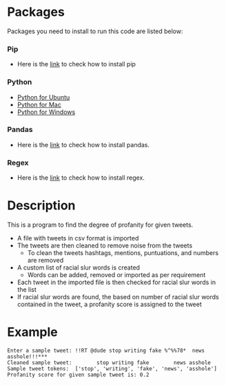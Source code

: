 # Packages
Packages you need to install to run this code are listed below: <br />
### Pip <br />
* Here is the [link](https://pip.pypa.io/en/stable/installation/) to check how to install pip
### Python <br />
* [Python for Ubuntu](https://docs.python-guide.org/starting/install3/linux/)
* [Python for Mac](https://www.python.org/downloads/macos/)
* [Python for Windows](https://www.python.org/downloads/) 
### Pandas <br />
* Here is the [link](https://pandas.pydata.org/docs/getting_started/install.html) to check how to install pandas.
### Regex <br />
* Here is the [link](https://learnbyexample.github.io/py_regular_expressions/regex-module.html) to check how to install regex.

# Description
This is a program to find the degree of profanity for given tweets. <br />
* A file with tweets in csv format is imported
* The tweets are then cleaned to remove noise from the tweets 
  * To clean the tweets hashtags, mentions, puntuations, and numbers are removed 
* A custom list of racial slur words is created
  * Words can be added, removed or imported as per requirement
* Each tweet in the imported file is then checked for racial slur words in the list
* If racial slur words are found, the based on number of racial slur words contained in the tweet, a profanity score is assigned to the tweet

# Example
```
Enter a sample tweet: !!RT @dude stop writing fake %^%%78*  news asshole!!!*** 
Cleaned sample tweet:        stop writing fake        news asshole  
Sample tweet tokens:  ['stop', 'writing', 'fake', 'news', 'asshole']
Profanity score for given sample tweet is: 0.2
```



